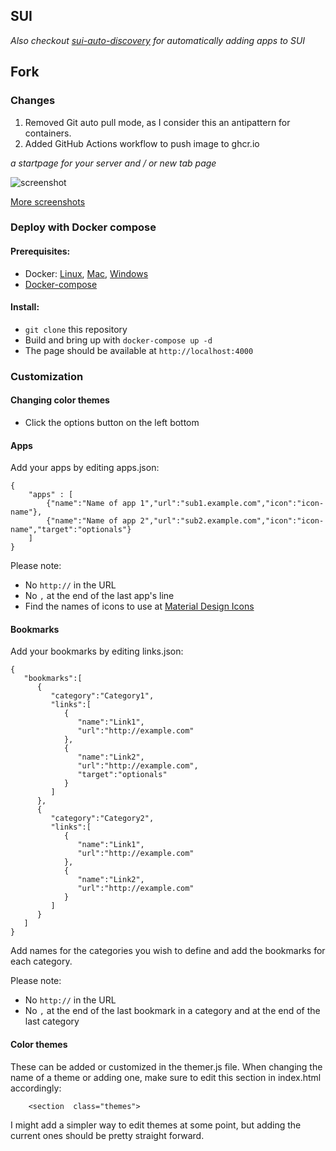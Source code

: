## SUI

*Also checkout [sui-auto-discovery](https://github.com/Carbonique/sui-auto-discovery) for automatically adding apps to SUI*

## Fork

### Changes

1. Removed Git auto pull mode, as I consider this an antipattern for containers.
2. Added GitHub Actions workflow to push image to ghcr.io

*a startpage for your server and / or new tab page*

![screenshot](https://i.imgur.com/J4d7Q3D.png)

[More screenshots](https://imgur.com/a/FDVRIyw)

### Deploy with Docker compose

#### Prerequisites:
 - Docker: [Linux](https://docs.docker.com/install/linux/docker-ce/debian/), [Mac](https://hub.docker.com/editions/community/docker-ce-desktop-mac), [Windows](https://hub.docker.com/editions/community/docker-ce-desktop-windows)
 - [Docker-compose](https://docs.docker.com/compose/install/)

#### Install:

 - `git clone` this repository
 - Build and bring up with `docker-compose up -d`
 - The page should be available at  `http://localhost:4000`

### Customization

#### Changing color themes
 - Click the options button on the left bottom

#### Apps
Add your apps by editing apps.json:

    {
	    "apps" : [
		    {"name":"Name of app 1","url":"sub1.example.com","icon":"icon-name"},
		    {"name":"Name of app 2","url":"sub2.example.com","icon":"icon-name","target":"optionals"}
	    ]
    }

Please note:

 - No `http://` in the URL
 - No `,` at the end of the last app's line
 - Find the names  of icons to use at [Material Design Icons](https://materialdesignicons.com/)

#### Bookmarks
Add your bookmarks by editing links.json:

```
{
   "bookmarks":[
      {
         "category":"Category1",
         "links":[
            {
               "name":"Link1",
               "url":"http://example.com"
            },
            {
               "name":"Link2",
               "url":"http://example.com",
               "target":"optionals"
            }
         ]
      },
      {
         "category":"Category2",
         "links":[
            {
               "name":"Link1",
               "url":"http://example.com"
            },
            {
               "name":"Link2",
               "url":"http://example.com"
            }
         ]
      }
   ]
}
```
Add names for the categories you wish to define and add the bookmarks for each category.

Please note:

 - No `http://` in the URL
 - No `,` at the end of the last bookmark in a category and at the end of the last category


#### Color themes
These can be added or customized in the themer.js file. When changing the name of a theme or adding one, make sure to edit this section in index.html accordingly:

```
    <section  class="themes">
```

I might add a simpler way to edit themes at some point, but adding the current ones should be pretty straight forward.
